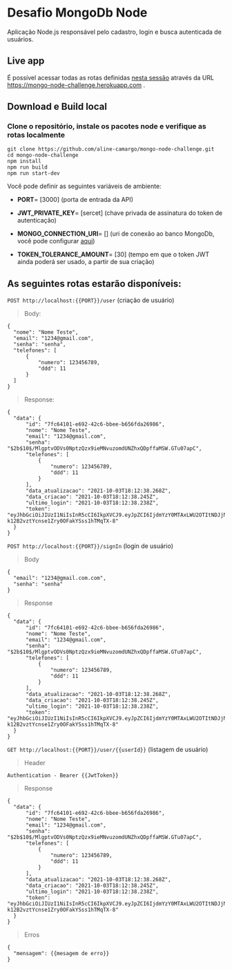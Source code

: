 # Desafio MongoDb Node
Aplicação Node.js responsável pelo cadastro, login e busca autenticada de usuários.


## Live app

  É possível acessar todas as rotas definidas [nesta sessão](#as-seguintes-rotas-estarão-disponíveis) através da URL https://mongo-node-challenge.herokuapp.com .


## Download e Build local

### Clone o repositório, instale os pacotes node e verifique as rotas localmente

```
git clone https://github.com/aline-camargo/mongo-node-challenge.git
cd mongo-node-challenge
npm install
npm run build
npm run start-dev
```

Você pode definir as seguintes variáveis de ambiente:

   - **PORT**= [3000] (porta de entrada da API)

   - **JWT_PRIVATE_KEY**= [sercet] (chave privada de assinatura do token de autenticação)

   - **MONGO_CONNECTION_URI**= [] (uri de conexão ao banco MongoDb, você pode configurar [aqui](https://docs.mongodb.com/manual/installation/))

   - **TOKEN_TOLERANCE_AMOUNT**= [30] (tempo em que o token JWT ainda poderá ser usado, a partir de sua criação)



## As seguintes rotas estarão disponíveis:

`POST http://localhost:{{PORT}}/user` (criação de usuário)

> Body:

```
{
  "nome": "Nome Teste",
  "email": "1234@gmail.com",
  "senha": "senha",
  "telefones": [
      {
          "numero": 123456789,
          "ddd": 11
      }
  ]
}
```

> Response:

```
{
  "data": {
      "id": "7fc64101-e692-42c6-bbee-b656fda26986",
      "nome": "Nome Teste",
      "email": "1234@gmail.com",
      "senha": "$2b$10$/MlgptvODVs0NptzQzx9ieMNvuzomdUNZhxQDpffaMSW.GTu07apC",
      "telefones": [
          {
              "numero": 123456789,
              "ddd": 11
          }
      ],
      "data_atualizacao": "2021-10-03T18:12:38.268Z",
      "data_criacao": "2021-10-03T18:12:38.245Z",
      "ultimo_login": "2021-10-03T18:12:38.238Z",
      "token": "eyJhbGciOiJIUzI1NiIsInR5cCI6IkpXVCJ9.eyJpZCI6IjdmYzY0MTAxLWU2OTItNDJjNi1iYmVlLWI2NTZmZGEyNjk4NiIsIm5hbWUiOiJOb21lIFRlc3RlIiwiZW1haWwiOiIxMjM0QGdtYWlsLmNvbSIsImlhdCI6MTYzMzI5NTU1OH0.2rvnrTl-k12B2vztYcnse1Zry0OFakYSss1hTMqTX-8"
  }
}
```

`POST http://localhost:{{PORT}}/signIn` (login de usuário)

> Body

```
{
  "email": "1234@gmail.com.com",
  "senha": "senha"
}
```


> Response
```
{
  "data": {
      "id": "7fc64101-e692-42c6-bbee-b656fda26986",
      "nome": "Nome Teste",
      "email": "1234@gmail.com",
      "senha": "$2b$10$/MlgptvODVs0NptzQzx9ieMNvuzomdUNZhxQDpffaMSW.GTu07apC",
      "telefones": [
          {
              "numero": 123456789,
              "ddd": 11
          }
      ],
      "data_atualizacao": "2021-10-03T18:12:38.268Z",
      "data_criacao": "2021-10-03T18:12:38.245Z",
      "ultimo_login": "2021-10-03T18:12:38.238Z",
      "token": "eyJhbGciOiJIUzI1NiIsInR5cCI6IkpXVCJ9.eyJpZCI6IjdmYzY0MTAxLWU2OTItNDJjNi1iYmVlLWI2NTZmZGEyNjk4NiIsIm5hbWUiOiJOb21lIFRlc3RlIiwiZW1haWwiOiIxMjM0QGdtYWlsLmNvbSIsImlhdCI6MTYzMzI5NTU1OH0.2rvnrTl-k12B2vztYcnse1Zry0OFakYSss1hTMqTX-8"
  }
}
```

`GET http://localhost:{{PORT}}/user/{{userId}}` (listagem de usuário)

> Header

```
Authentication - Bearer {{JwtToken}}
```

> Response
```
{
  "data": {
      "id": "7fc64101-e692-42c6-bbee-b656fda26986",
      "nome": "Nome Teste",
      "email": "1234@gmail.com",
      "senha": "$2b$10$/MlgptvODVs0NptzQzx9ieMNvuzomdUNZhxQDpffaMSW.GTu07apC",
      "telefones": [
          {
              "numero": 123456789,
              "ddd": 11
          }
      ],
      "data_atualizacao": "2021-10-03T18:12:38.268Z",
      "data_criacao": "2021-10-03T18:12:38.245Z",
      "ultimo_login": "2021-10-03T18:12:38.238Z",
      "token": "eyJhbGciOiJIUzI1NiIsInR5cCI6IkpXVCJ9.eyJpZCI6IjdmYzY0MTAxLWU2OTItNDJjNi1iYmVlLWI2NTZmZGEyNjk4NiIsIm5hbWUiOiJOb21lIFRlc3RlIiwiZW1haWwiOiIxMjM0QGdtYWlsLmNvbSIsImlhdCI6MTYzMzI5NTU1OH0.2rvnrTl-k12B2vztYcnse1Zry0OFakYSss1hTMqTX-8"
  }
}
```


> Erros

```
{
  "mensagem": {{mesagem de erro}}
}
```
